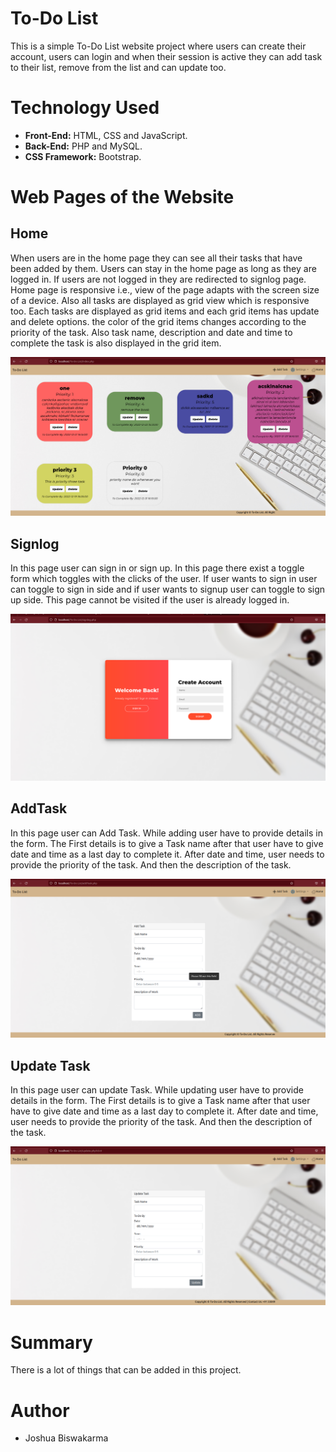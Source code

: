 To-Do List
==========
This is a simple To-Do List website project where users can create their account, users can login and when their session is active they can add task to their list, remove from the list and can update too.

# Technology Used

- **Front-End:** HTML, CSS and JavaScript.
- **Back-End:**  PHP and MySQL.
- **CSS Framework:** Bootstrap.

# Web Pages of the Website

## Home

When users are in the home page they can see all their tasks that have been added by them. Users can stay in the home page as long as they are logged in. If users are not logged in they are redirected to signlog page. Home page is responsive i.e., view of the page adapts with the screen size of a device. Also all tasks are displayed as grid view which is responsive too.  Each tasks are displayed as grid items and each grid items has update and delete options. the color of the grid items changes according to the priority of the task. Also task name, description and date and time to complete the task is also displayed in the grid item.

![](IMAGES/Home.png)


## Signlog

In this page user can sign in or sign up. In this page there exist a toggle form which toggles with the clicks of the user. If user wants to sign in user can toggle to sign in side and if user wants to signup user can toggle to sign up side. This page cannot be visited if the user is already logged in.

![](IMAGES/signlog.png)



## AddTask

In this page user can Add Task. While adding user have to provide details in the form. The First details is to give a Task name after that user have to give date and time as a last day to complete it. After date and time, user needs to provide the priority of the task. And then the description of the task.

![](IMAGES/addTask.png)



## Update Task

In this page user can update Task. While updating user have to provide details in the form. The First details is to give a Task name after that user have to give date and time as a last day to complete it. After date and time, user needs to provide the priority of the task. And then the description of the task.

![](IMAGES/updatetask.png)

# Summary

There is a lot of things that can be added  in this project. 

# Author

- Joshua Biswakarma